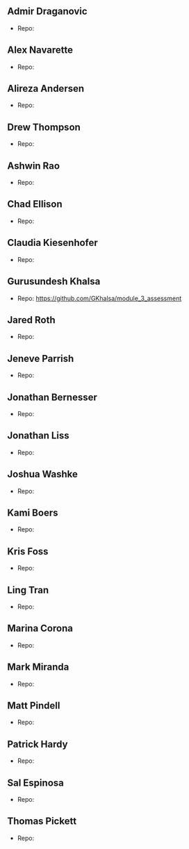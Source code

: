 ## Admir Draganovic

  - Repo: 

## Alex Navarette

  - Repo: 

## Alireza Andersen

  - Repo: 

## Drew Thompson

  - Repo: 

## Ashwin Rao

  - Repo: 

## Chad Ellison

  - Repo: 

## Claudia Kiesenhofer

  - Repo: 

## Gurusundesh Khalsa

  - Repo: https://github.com/GKhalsa/module_3_assessment

## Jared Roth

  - Repo: 

## Jeneve Parrish

  - Repo: 

## Jonathan Bernesser

  - Repo: 

## Jonathan Liss

  - Repo: 

## Joshua Washke

  - Repo: 

## Kami Boers

  - Repo: 

## Kris Foss

  - Repo: 

## Ling Tran

  - Repo: 

## Marina Corona

  - Repo: 

## Mark Miranda

  - Repo: 

## Matt Pindell

  - Repo: 

## Patrick Hardy

  - Repo: 

## Sal Espinosa

  - Repo: 

## Thomas Pickett

  - Repo: 

